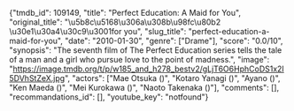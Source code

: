 {"tmdb_id": 109149, "title": "Perfect Education: A Maid for You", "original_title": "\u5b8c\u5168\u306a\u308b\u98fc\u80b2 \u30e1\u30a4\u30c9\u3001for you", "slug_title": "perfect-education-a-maid-for-you", "date": "2010-01-30", "genre": ["Drame"], "score": "0.0/10", "synopsis": "The seventh film of The Perfect Education series tells the tale of a man and a girl who pursue love to the point of madness.", "image": "https://image.tmdb.org/t/p/w185_and_h278_bestv2/gLjT6O6HphCoDS1x2I5DVhStZeX.jpg", "actors": ["Mae Otsuka ()", "Kotaro Yanagi ()", "Ayano ()", "Ken Maeda ()", "Mei Kurokawa ()", "Naoto Takenaka ()"], "comments": [], "recommandations_id": [], "youtube_key": "notfound"}
